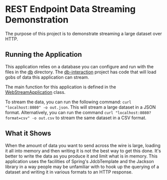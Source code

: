 # REST Endpoint Data Streaming Demonstration

The purpose of this project is to demonstrate streaming a large dataset over HTTP.

## Running the Application

This application relies on a database you can configure and run with the files in the
[db](../db) directory. The [db-interaction](../db-interaction) project has code that will 
load gobs of data this application can stream.

The main function for this application is defined in the
[WebStreamApplication](./src/main/java/dev/darrencodes/pcloadletter/webstream/WebStreamApplication.java)
class.

To stream the data, you can run the following command: `curl "localhost:8080" -o out.json`. This will stream
a large dataset in a JSON format. Alternatively, you can run the command 
`curl "localhost:8080?format=csv" -o out.csv` to stream the same dataset in a CSV format.

## What it Shows

When the amount of data you want to send across the wire is large, loading it all into memory and
then writing it is not the best way to get this done. It's better to write the data as you produce
it and limit what is in memory. This application uses the facilities of Spring's JdcbTemplate 
and the Jackson library in a way people may be unfamiliar with to hook up the querying of a dataset
and writing it in various formats to an HTTP response.